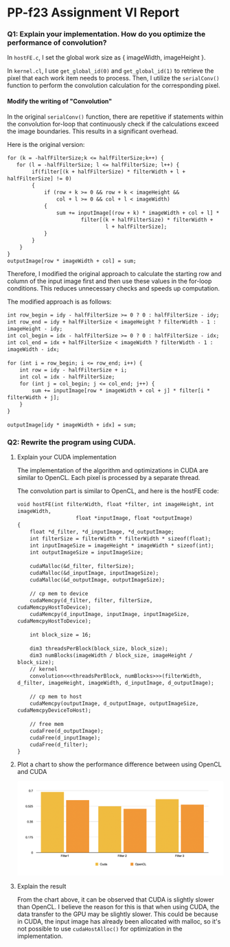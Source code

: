 # PP-f23 Assignment VI Report
### Q1: Explain your implementation. How do you optimize the performance of convolution?

In `hostFE.c`, I set the global work size as { imageWidth, imageHeight }.

In `kernel.cl`, I use `get_global_id(0)` and `get_global_id(1)` to retrieve the pixel that each work item needs to process. Then, I utilize the `serialConv()` function to perform the convolution calculation for the corresponding pixel.

#### Modify the writing of "Convolution"
In the original `serialConv()` function, there are repetitive if statements within the convolution for-loop that continuously check if the calculations exceed the image boundaries. This results in a significant overhead. 

Here is the original version:
```cpp!
for (k = -halfFilterSize;k <= halfFilterSize;k++) {
   for (l = -halfFilterSize; l <= halfFilterSize; l++) {
        if(filter[(k + halfFilterSize) * filterWidth + l + halfFilterSize] != 0)
        {
            if (row + k >= 0 && row + k < imageHeight &&
                col + l >= 0 && col + l < imageWidth)
            {
                sum += inputImage[(row + k) * imageWidth + col + l] *
                        filter[(k + halfFilterSize) * filterWidth +
                                l + halfFilterSize];
            }
        }
    }
}
outputImage[row * imageWidth + col] = sum;
```

Therefore, I modified the original approach to calculate the starting row and column of the input image first and then use these values in the for-loop conditions. This reduces unnecessary checks and speeds up computation.

The modified approach is as follows:
```cpp!
int row_begin = idy - halfFilterSize >= 0 ? 0 : halfFilterSize - idy;
int row_end = idy + halfFilterSize < imageHeight ? filterWidth - 1 : imageHeight - idy;
int col_begin = idx - halfFilterSize >= 0 ? 0 : halfFilterSize - idx;
int col_end = idx + halfFilterSize < imageWidth ? filterWidth - 1 : imageWidth - idx;

for (int i = row_begin; i <= row_end; i++) {
    int row = idy - halfFilterSize + i;
    int col = idx - halfFilterSize;
    for (int j = col_begin; j <= col_end; j++) {
        sum += inputImage[row * imageWidth + col + j] * filter[i * filterWidth + j];
    }
}

outputImage[idy * imageWidth + idx] = sum;
```

### Q2: Rewrite the program using CUDA. 
1. Explain your CUDA implementation

    The implementation of the algorithm and optimizations in CUDA are similar to OpenCL. Each pixel is processed by a separate thread. 
    
    The convolution part is similar to OpenCL, and here is the hostFE code:

    ```cpp!
    void hostFE(int filterWidth, float *filter, int imageHeight, int imageWidth,
                       float *inputImage, float *outputImage)
    {
        float *d_filter, *d_inputImage, *d_outputImage;
        int filterSize = filterWidth * filterWidth * sizeof(float);
        int inputImageSize = imageHeight * imageWidth * sizeof(int);
        int outputImageSize = inputImageSize;

        cudaMalloc(&d_filter, filterSize);
        cudaMalloc(&d_inputImage, inputImageSize);
        cudaMalloc(&d_outputImage, outputImageSize);

        // cp mem to device
        cudaMemcpy(d_filter, filter, filterSize, cudaMemcpyHostToDevice);
        cudaMemcpy(d_inputImage, inputImage, inputImageSize, cudaMemcpyHostToDevice);

        int block_size = 16;

        dim3 threadsPerBlock(block_size, block_size);
        dim3 numBlocks(imageWidth / block_size, imageHeight / block_size);
        // kernel
        convolution<<<threadsPerBlock, numBlocks>>>(filterWidth, d_filter, imageHeight, imageWidth, d_inputImage, d_outputImage);

        // cp mem to host
        cudaMemcpy(outputImage, d_outputImage, outputImageSize, cudaMemcpyDeviceToHost);

        // free mem
        cudaFree(d_outputImage);
        cudaFree(d_inputImage);
        cudaFree(d_filter);
    }
    ```

2. Plot a chart to show the performance difference between using OpenCL and CUDA

    ![image](images/figure3.png)

3. Explain the result

    From the chart above, it can be observed that CUDA is slightly slower than OpenCL. I believe the reason for this is that when using CUDA, the data transfer to the GPU may be slightly slower. This could be because in CUDA, the input image has already been allocated with malloc, so it's not possible to use `cudaHostAlloc()` for optimization in the implementation.




